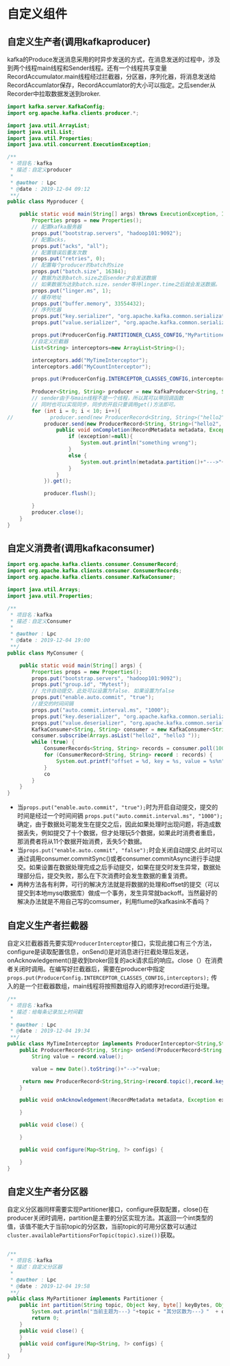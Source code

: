 # 自定义组件

## 自定义生产者(调用kafkaproducer)

kafka的Produce发送消息采用的时异步发送的方式，在消息发送的过程中，涉及到两个线程main线程和Sender线程。还有一个线程共享变量RecordAccumulator.main线程经过拦截器，分区器，序列化器，将消息发送给RecordAccumlator保存，RecordAccumlator的大小可以指定。之后sender从Recorder中拉取数据发送到broker.

```java
import kafka.server.KafkaConfig;
import org.apache.kafka.clients.producer.*;

import java.util.ArrayList;
import java.util.List;
import java.util.Properties;
import java.util.concurrent.ExecutionException;

/**
 * 项目名：kafka
 * 描述：自定义producer
 *
 * @author : Lpc
 * @date : 2019-12-04 09:12
 **/
public class Myproducer {

    public static void main(String[] args) throws ExecutionException, InterruptedException {
        Properties props = new Properties();
        // 配置kafka服务器
        props.put("bootstrap.servers", "hadoop101:9092");
        // 配置acks，
        props.put("acks", "all");
        // 配置错误后重发次数
        props.put("retries", 0);
        // 配置每个producer的batch的size 
        props.put("batch.size", 16384);
        // 数据为达到batch.size之后sender才会发送数据
        // 如果数据为达到batch.size，sender等待linger.time之后就会发送数据。
        props.put("linger.ms", 1);
        // 缓存地址
        props.put("buffer.memory", 33554432);
        // 序列化器
        props.put("key.serializer", "org.apache.kafka.common.serialization.StringSerializer");
        props.put("value.serializer", "org.apache.kafka.common.serialization.StringSerializer");

        props.put(ProducerConfig.PARTITIONER_CLASS_CONFIG,"MyPartitioner");
        //自定义拦截器
        List<String> interceptors=new ArrayList<String>();

        interceptors.add("MyTimeInterceptor");
        interceptors.add("MyCountInterceptor");

        props.put(ProducerConfig.INTERCEPTOR_CLASSES_CONFIG,interceptors);
        
        Producer<String, String> producer = new KafkaProducer<String, String>(props);
        // sender由于与main线程不是一个线程，所以其可以带回调函数
        // 同时也可以实现同步，同步的开启只要调用get()方法即可。
        for (int i = 0; i < 10; i++){
//            producer.send(new ProducerRecord<String, String>("hello2", Integer.toString(i), Integer.toString(i)));
            producer.send(new ProducerRecord<String, String>("hello2", Integer.toString(i), Integer.toString(i)), new Callback() {
                public void onCompletion(RecordMetadata metadata, Exception exception) {
                    if (exception!=null){
                        System.out.println("something wrong");
                    }
                    else {
                        System.out.println(metadata.partition()+"--->"+metadata.offset());
                    }
                }
            }).get();

            producer.flush();

        }
        producer.close();
    }
}
```

## 自定义消费者(调用kafkaconsumer)

```java
import org.apache.kafka.clients.consumer.ConsumerRecord;
import org.apache.kafka.clients.consumer.ConsumerRecords;
import org.apache.kafka.clients.consumer.KafkaConsumer;

import java.util.Arrays;
import java.util.Properties;

/**
 * 项目名：kafka
 * 描述：自定义Consumer
 *
 * @author : Lpc
 * @date : 2019-12-04 19:00
 **/
public class MyConsumer {

    public static void main(String[] args) {
        Properties props = new Properties();
        props.put("bootstrap.servers", "hadoop101:9092");
        props.put("group.id", "Mytest");
        // 允许自动提交，此处可以设置为false. 如果设置为false
        props.put("enable.auto.commit", "true");
        //提交的时间间镉
        props.put("auto.commit.interval.ms", "1000");
        props.put("key.deserializer", "org.apache.kafka.common.serialization.StringDeserializer");
        props.put("value.deserializer", "org.apache.kafka.common.serialization.StringDeserializer");
        KafkaConsumer<String, String> consumer = new KafkaConsumer<String, String>(props);
        consumer.subscribe(Arrays.asList("hello2", "hello3 "));
        while (true) {
            ConsumerRecords<String, String> records = consumer.poll(100);
            for (ConsumerRecord<String, String> record : records) {
                System.out.printf("offset = %d, key = %s, value = %s%n", record.offset(), record.key(), record.value());
            }
            co
        }
    }
}

```
- 当`props.put("enable.auto.commit", "true");`时为开启自动提交，提交的时间是经过一个时间间镉 `props.put("auto.commit.interval.ms", "1000");`确定，由于数据处可能发生在提交之后，因此如果处理时出现问题，将造成数据丢失，例如提交了十个数据，但才处理玩5个数据，如果此时消费者重启，那消费者将从11个数据开始消费，丢失5个数据。
- 当`props.put("enable.auto.commit", "false");`时会关闭自动提交.此时可以通过调用consumer.commitSync()或者consumer.commitAsync进行手动提交。如果设置在数据处理完成之后手动提交，如果在提交时发生异常，数据处理部分后，提交失败，那么在下次消费时会发生数据的重复消费。
- 两种方法各有利弊，可行的解决方法就是将数据的处理和offset的提交（可以提交到本地mysql数据库）做成一个事务，发生异常就backoff。当然最好的解决办法就是不用自己写的comsumer，利用flume的kafkasink不香吗？

## 自定义生产者拦截器

自定义拦截器首先要实现`ProducerInterceptor`接口，实现此接口有三个方法，configure是读取配置信息，onSend()是对消息进行拦截处理后发送，onAcknowledgement()是收到broker回复的ack请求后的响应。close（）在消费者关闭时调用。在编写好拦截器后，需要在producer中指定 `props.put(ProducerConfig.INTERCEPTOR_CLASSES_CONFIG,interceptors);` 传入的是一个拦截器数组，main线程将按照数组存入的顺序对record进行处理。

```java
/**
 * 项目名：kafka
 * 描述：给每条记录加上时间戳
 *
 * @author : Lpc
 * @date : 2019-12-04 19:34
 **/
public class MyTimeInterceptor implements ProducerInterceptor<String,String> {
    public ProducerRecord<String, String> onSend(ProducerRecord<String, String> record) {
        String value = record.value();

        value = new Date().toString()+"-->"+value;

     return new ProducerRecord<String,String>(record.topic(),record.key(),value+record.timestamp());
    }

    public void onAcknowledgement(RecordMetadata metadata, Exception exception) {

    }

    public void close() {

    }

    public void configure(Map<String, ?> configs) {

    }
}
```
## 自定义生产者分区器

自定义分区器同样需要实现Partitioner接口，configure获取配置，close()在producer关闭时调用，partition是主要的分区实现方法。其返回一个int类型的值，该值不能大于当前topic的分区数，当前topic的可用分区数可以通过` cluster.availablePartitionsForTopic(topic).size())`获取。

```java

/**
 * 项目名：kafka
 * 描述：自定义分区器
 *
 * @author : Lpc
 * @date : 2019-12-04 19:58
 **/
public class MyPartitioner implements Partitioner {
    public int partition(String topic, Object key, byte[] keyBytes, Object value, byte[] valueBytes, Cluster cluster) {
        System.out.println("当前主题为---》"+topic + "其分区数为---》"  + cluster.availablePartitionsForTopic(topic).size());
        return 0;
    }
    public void close() {
    }
    public void configure(Map<String, ?> configs) {
    }
}

```
